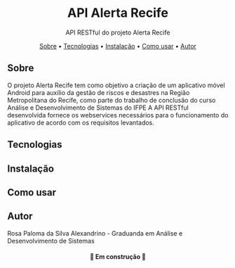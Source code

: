 <h1 align="center">API Alerta Recife</h1>

<p align="center">API RESTful do projeto Alerta Recife</p>

<p align="center">
 <a href="#about">Sobre</a> •
 <a href="#techs">Tecnologias</a> • 
 <a href="#install">Instalação</a> • 
 <a href="#guide">Como usar</a> • 
 <a href="#author">Autor</a>
</p>

## **Sobre**

O projeto Alerta Recife tem como objetivo a criação de um aplicativo móvel Android para auxílio da gestão de riscos e desastres na Região Metropolitana do Recife, como parte do trabalho de conclusão do curso Análise e Desenvolvimento de Sistemas do IFPE A API RESTful desenvolvida fornece os webservices necessários para o funcionamento do aplicativo de acordo com os requisitos levantados.

## **Tecnologias**

## **Instalação**

## **Como usar**

## **Autor**

Rosa Paloma da Silva Alexandrino - Graduanda em Análise e Desenvolvimento de Sistemas

<h4 align="center"> 
	🚧 Em construção  🚧
</h4>
